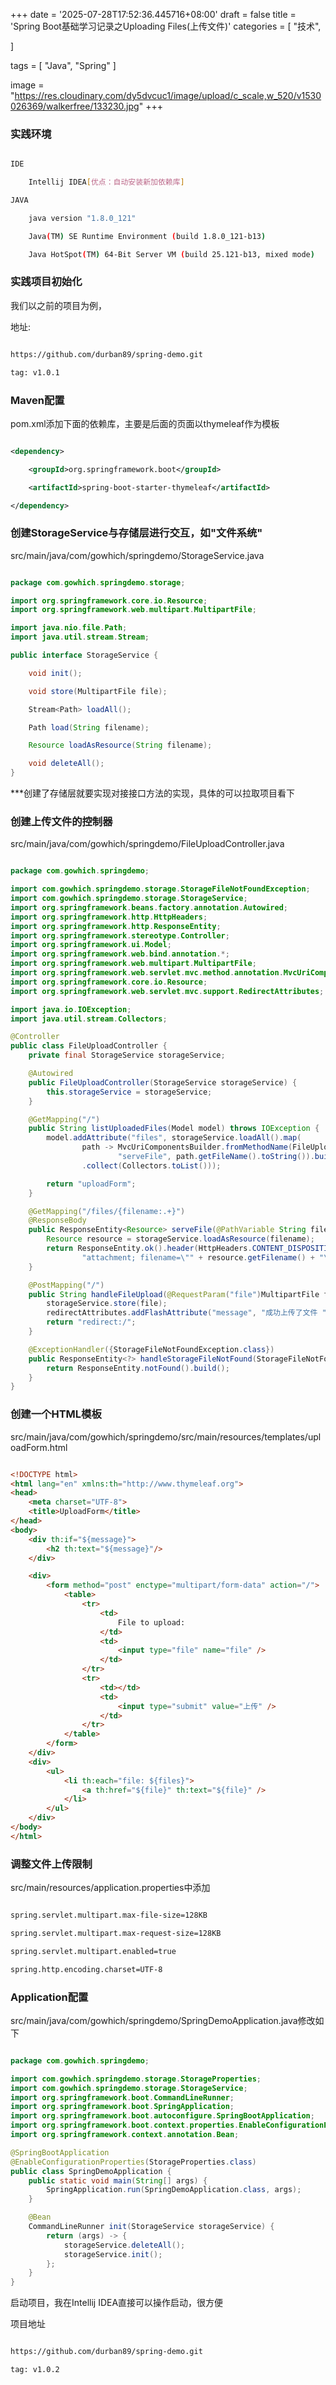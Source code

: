 +++
date = '2025-07-28T17:52:36.445716+08:00'
draft = false
title = 'Spring Boot基础学习记录之Uploading Files(上传文件)'
categories = [
    "技术",

]

tags = [
    "Java",
    "Spring"
]

image = "https://res.cloudinary.com/dy5dvcuc1/image/upload/c_scale,w_520/v1530026369/walkerfree/133230.jpg"
+++

### **实践环境**

```bash

IDE

    Intellij IDEA[优点：自动安装新加依赖库]

JAVA

    java version "1.8.0_121"

    Java(TM) SE Runtime Environment (build 1.8.0_121-b13)

    Java HotSpot(TM) 64-Bit Server VM (build 25.121-b13, mixed mode)
```

### **实践项目初始化**

我们以之前的项目为例，

地址:

```bash

https://github.com/durban89/spring-demo.git

tag: v1.0.1
```

### **Maven配置**

pom.xml添加下面的依赖库，主要是后面的页面以thymeleaf作为模板

```xml

<dependency>

    <groupId>org.springframework.boot</groupId>

    <artifactId>spring-boot-starter-thymeleaf</artifactId>

</dependency>
```

### **创建StorageService与存储层进行交互，如"文件系统"**

src/main/java/com/gowhich/springdemo/StorageService.java

```java

package com.gowhich.springdemo.storage;

import org.springframework.core.io.Resource;
import org.springframework.web.multipart.MultipartFile;

import java.nio.file.Path;
import java.util.stream.Stream;

public interface StorageService {

    void init();

    void store(MultipartFile file);

    Stream<Path> loadAll();

    Path load(String filename);

    Resource loadAsResource(String filename);

    void deleteAll();
}
```

\*\*\*创建了存储层就要实现对接接口方法的实现，具体的可以拉取项目看下

### **创建上传文件的控制器**

src/main/java/com/gowhich/springdemo/FileUploadController.java

```java

package com.gowhich.springdemo;

import com.gowhich.springdemo.storage.StorageFileNotFoundException;
import com.gowhich.springdemo.storage.StorageService;
import org.springframework.beans.factory.annotation.Autowired;
import org.springframework.http.HttpHeaders;
import org.springframework.http.ResponseEntity;
import org.springframework.stereotype.Controller;
import org.springframework.ui.Model;
import org.springframework.web.bind.annotation.*;
import org.springframework.web.multipart.MultipartFile;
import org.springframework.web.servlet.mvc.method.annotation.MvcUriComponentsBuilder;
import org.springframework.core.io.Resource;
import org.springframework.web.servlet.mvc.support.RedirectAttributes;

import java.io.IOException;
import java.util.stream.Collectors;

@Controller
public class FileUploadController {
    private final StorageService storageService;

    @Autowired
    public FileUploadController(StorageService storageService) {
        this.storageService = storageService;
    }

    @GetMapping("/")
    public String listUploadedFiles(Model model) throws IOException {
        model.addAttribute("files", storageService.loadAll().map(
                path -> MvcUriComponentsBuilder.fromMethodName(FileUploadController.class,
                        "serveFile", path.getFileName().toString()).build().toString())
                .collect(Collectors.toList()));

        return "uploadForm";
    }

    @GetMapping("/files/{filename:.+}")
    @ResponseBody
    public ResponseEntity<Resource> serveFile(@PathVariable String filename) {
        Resource resource = storageService.loadAsResource(filename);
        return ResponseEntity.ok().header(HttpHeaders.CONTENT_DISPOSITION,
                "attachment; filename=\"" + resource.getFilename() + "\"").body(resource);
    }

    @PostMapping("/")
    public String handleFileUpload(@RequestParam("file")MultipartFile file, RedirectAttributes redirectAttributes) {
        storageService.store(file);
        redirectAttributes.addFlashAttribute("message", "成功上传了文件 " + file.getOriginalFilename() + "!");
        return "redirect:/";
    }

    @ExceptionHandler({StorageFileNotFoundException.class})
    public ResponseEntity<?> handleStorageFileNotFound(StorageFileNotFoundException ex) {
        return ResponseEntity.notFound().build();
    }
}
```

### **创建一个HTML模板**

src/main/java/com/gowhich/springdemo/src/main/resources/templates/uploadForm.html

```html

<!DOCTYPE html>
<html lang="en" xmlns:th="http://www.thymeleaf.org">
<head>
    <meta charset="UTF-8">
    <title>UploadForm</title>
</head>
<body>
    <div th:if="${message}">
        <h2 th:text="${message}"/>
    </div>

    <div>
        <form method="post" enctype="multipart/form-data" action="/">
            <table>
                <tr>
                    <td>
                        File to upload:
                    </td>
                    <td>
                        <input type="file" name="file" />
                    </td>
                </tr>
                <tr>
                    <td></td>
                    <td>
                        <input type="submit" value="上传" />
                    </td>
                </tr>
            </table>
        </form>
    </div>
    <div>
        <ul>
            <li th:each="file: ${files}">
                <a th:href="${file}" th:text="${file}" />
            </li>
        </ul>
    </div>
</body>
</html>
```

### **调整文件上传限制**

src/main/resources/application.properties中添加

```bash

spring.servlet.multipart.max-file-size=128KB

spring.servlet.multipart.max-request-size=128KB

spring.servlet.multipart.enabled=true

spring.http.encoding.charset=UTF-8
```

### **Application配置**

src/main/java/com/gowhich/springdemo/SpringDemoApplication.java修改如下

```java

package com.gowhich.springdemo;

import com.gowhich.springdemo.storage.StorageProperties;
import com.gowhich.springdemo.storage.StorageService;
import org.springframework.boot.CommandLineRunner;
import org.springframework.boot.SpringApplication;
import org.springframework.boot.autoconfigure.SpringBootApplication;
import org.springframework.boot.context.properties.EnableConfigurationProperties;
import org.springframework.context.annotation.Bean;

@SpringBootApplication
@EnableConfigurationProperties(StorageProperties.class)
public class SpringDemoApplication {
    public static void main(String[] args) {
        SpringApplication.run(SpringDemoApplication.class, args);
    }

    @Bean
    CommandLineRunner init(StorageService storageService) {
        return (args) -> {
            storageService.deleteAll();
            storageService.init();
        };
    }
}
```

启动项目，我在Intellij IDEA直接可以操作启动，很方便

项目地址

```bash

https://github.com/durban89/spring-demo.git

tag: v1.0.2
```

